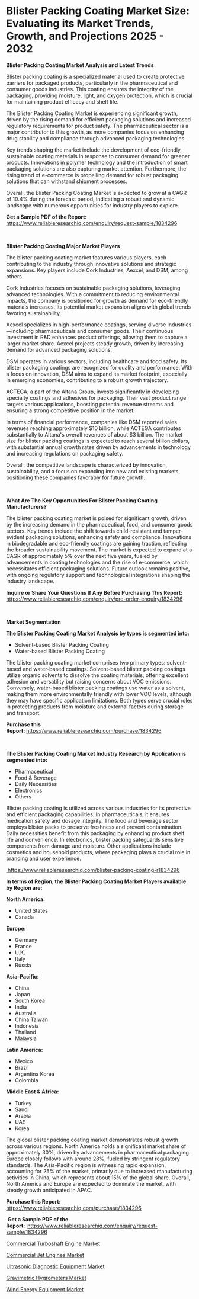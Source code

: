 <p><h1>Blister Packing Coating Market Size: Evaluating its Market Trends, Growth, and Projections 2025 - 2032</h1></p><p><strong>Blister Packing Coating Market Analysis and Latest Trends</strong></p>
<p><p>Blister packing coating is a specialized material used to create protective barriers for packaged products, particularly in the pharmaceutical and consumer goods industries. This coating ensures the integrity of the packaging, providing moisture, light, and oxygen protection, which is crucial for maintaining product efficacy and shelf life. </p><p>The Blister Packing Coating Market is experiencing significant growth, driven by the rising demand for efficient packaging solutions and increased regulatory requirements for product safety. The pharmaceutical sector is a major contributor to this growth, as more companies focus on enhancing drug stability and compliance through advanced packaging technologies. </p><p>Key trends shaping the market include the development of eco-friendly, sustainable coating materials in response to consumer demand for greener products. Innovations in polymer technology and the introduction of smart packaging solutions are also capturing market attention. Furthermore, the rising trend of e-commerce is propelling demand for robust packaging solutions that can withstand shipment processes. </p><p>Overall, the Blister Packing Coating Market is expected to grow at a CAGR of 10.4% during the forecast period, indicating a robust and dynamic landscape with numerous opportunities for industry players to explore.</p></p>
<p><strong>Get a Sample PDF of the Report:&nbsp;</strong> <a href="https://www.reliableresearchiq.com/enquiry/request-sample/1834296?utm_campaign=2173&utm_medium=2&utm_source=Github&utm_content=ia&utm_term=03022025&utm_id=blister-packing-coating">https://www.reliableresearchiq.com/enquiry/request-sample/1834296</a></p>
<p>&nbsp;</p>
<p><strong>Blister Packing Coating Major Market Players</strong></p>
<p><p>The blister packing coating market features various players, each contributing to the industry through innovative solutions and strategic expansions. Key players include Cork Industries, Aexcel, and DSM, among others.</p><p>Cork Industries focuses on sustainable packaging solutions, leveraging advanced technologies. With a commitment to reducing environmental impacts, the company is positioned for growth as demand for eco-friendly materials increases. Its potential market expansion aligns with global trends favoring sustainability.</p><p>Aexcel specializes in high-performance coatings, serving diverse industries—including pharmaceuticals and consumer goods. Their continuous investment in R&D enhances product offerings, allowing them to capture a larger market share. Aexcel projects steady growth, driven by increasing demand for advanced packaging solutions.</p><p>DSM operates in various sectors, including healthcare and food safety. Its blister packaging coatings are recognized for quality and performance. With a focus on innovation, DSM aims to expand its market footprint, especially in emerging economies, contributing to a robust growth trajectory.</p><p>ACTEGA, a part of the Altana Group, invests significantly in developing specialty coatings and adhesives for packaging. Their vast product range targets various applications, boosting potential revenue streams and ensuring a strong competitive position in the market.</p><p>In terms of financial performance, companies like DSM reported sales revenues reaching approximately $10 billion, while ACTEGA contributes substantially to Altana's overall revenues of about $3 billion. The market size for blister packing coatings is expected to reach several billion dollars, with substantial annual growth rates driven by advancements in technology and increasing regulations on packaging safety.</p><p>Overall, the competitive landscape is characterized by innovation, sustainability, and a focus on expanding into new and existing markets, positioning these companies favorably for future growth.</p></p>
<p>&nbsp;</p>
<p><strong>What Are The Key Opportunities For Blister Packing Coating Manufacturers?</strong></p>
<p><p>The blister packing coating market is poised for significant growth, driven by the increasing demand in the pharmaceutical, food, and consumer goods sectors. Key trends include the shift towards child-resistant and tamper-evident packaging solutions, enhancing safety and compliance. Innovations in biodegradable and eco-friendly coatings are gaining traction, reflecting the broader sustainability movement. The market is expected to expand at a CAGR of approximately 5% over the next five years, fueled by advancements in coating technologies and the rise of e-commerce, which necessitates efficient packaging solutions. Future outlook remains positive, with ongoing regulatory support and technological integrations shaping the industry landscape.</p></p>
<p><strong>Inquire or Share Your Questions If Any Before Purchasing This Report:</strong> <a href="https://www.reliableresearchiq.com/enquiry/pre-order-enquiry/1834296?utm_campaign=2173&utm_medium=2&utm_source=Github&utm_content=ia&utm_term=03022025&utm_id=blister-packing-coating">https://www.reliableresearchiq.com/enquiry/pre-order-enquiry/1834296</a></p>
<p>&nbsp;</p>
<p><strong>Market Segmentation</strong></p>
<p><strong>The Blister Packing Coating Market Analysis by types is segmented into:</strong></p>
<p><ul><li>Solvent-based Blister Packing Coating</li><li>Water-based Blister Packing Coating</li></ul></p>
<p><p>The blister packing coating market comprises two primary types: solvent-based and water-based coatings. Solvent-based blister packing coatings utilize organic solvents to dissolve the coating materials, offering excellent adhesion and versatility but raising concerns about VOC emissions. Conversely, water-based blister packing coatings use water as a solvent, making them more environmentally friendly with lower VOC levels, although they may have specific application limitations. Both types serve crucial roles in protecting products from moisture and external factors during storage and transport.</p></p>
<p><strong>Purchase this Report:&nbsp;</strong><a href="https://www.reliableresearchiq.com/purchase/1834296?utm_campaign=2173&utm_medium=2&utm_source=Github&utm_content=ia&utm_term=03022025&utm_id=blister-packing-coating">https://www.reliableresearchiq.com/purchase/1834296</a></p>
<p>&nbsp;</p>
<p><strong>The Blister Packing Coating Market Industry Research by Application is segmented into:</strong></p>
<p><ul><li>Pharmaceutical</li><li>Food & Beverage</li><li>Daily Necessities</li><li>Electronics</li><li>Others</li></ul></p>
<p><p>Blister packing coating is utilized across various industries for its protective and efficient packaging capabilities. In pharmaceuticals, it ensures medication safety and dosage integrity. The food and beverage sector employs blister packs to preserve freshness and prevent contamination. Daily necessities benefit from this packaging by enhancing product shelf life and convenience. In electronics, blister packing safeguards sensitive components from damage and moisture. Other applications include cosmetics and household products, where packaging plays a crucial role in branding and user experience.</p></p>
<p><a href="https://www.reliableresearchiq.com/blister-packing-coating-r1834296?utm_campaign=2173&utm_medium=2&utm_source=Github&utm_content=ia&utm_term=03022025&utm_id=blister-packing-coating">&nbsp;https://www.reliableresearchiq.com/blister-packing-coating-r1834296</a></p>
<p><strong>In terms of Region, the Blister Packing Coating Market Players available by Region are:</strong></p>
<p>
    <p> <strong> North America: </strong>
        <ul>
            <li>United States</li>
            <li>Canada</li>
        </ul>
        </p> 
    <p> <strong> Europe: </strong>
        <ul>
            <li>Germany</li>
            <li>France</li>
            <li>U.K.</li>
            <li>Italy</li>
            <li>Russia</li>
        </ul>
        </p> 
    <p> <strong> Asia-Pacific: </strong>
        <ul>
            <li>China</li>
            <li>Japan</li>
            <li>South Korea</li>
            <li>India</li>
            <li>Australia</li>
            <li>China Taiwan</li>
            <li>Indonesia</li>
            <li>Thailand</li>
            <li>Malaysia</li>
        </ul>
        </p> 
    <p> <strong> Latin America: </strong>
        <ul>
            <li>Mexico</li>
            <li>Brazil</li>
            <li>Argentina Korea</li>
            <li>Colombia</li>
        </ul>
        </p> 
    <p> <strong> Middle East & Africa: </strong>
        <ul>
            <li>Turkey</li>
            <li>Saudi</li>
            <li>Arabia</li>
            <li>UAE</li>
            <li>Korea</li>
        </ul>
    </p>
    </p>
<p><p>The global blister packing coating market demonstrates robust growth across various regions. North America holds a significant market share of approximately 30%, driven by advancements in pharmaceutical packaging. Europe closely follows with around 28%, fueled by stringent regulatory standards. The Asia-Pacific region is witnessing rapid expansion, accounting for 25% of the market, primarily due to increased manufacturing activities in China, which represents about 15% of the global share. Overall, North America and Europe are expected to dominate the market, with steady growth anticipated in APAC.</p></p>
<p><strong>Purchase this Report: </strong><a href="https://www.reliableresearchiq.com/purchase/1834296?utm_campaign=2173&utm_medium=2&utm_source=Github&utm_content=ia&utm_term=03022025&utm_id=blister-packing-coating">https://www.reliableresearchiq.com/purchase/1834296</a></p>
<p>&nbsp;<strong>Get a Sample PDF of the Report:&nbsp;&nbsp;</strong><a href="https://www.reliableresearchiq.com/enquiry/request-sample/1834296?utm_campaign=2173&utm_medium=2&utm_source=Github&utm_content=ia&utm_term=03022025&utm_id=blister-packing-coating">https://www.reliableresearchiq.com/enquiry/request-sample/1834296</a></p>
<p><strong></strong></p>
<p><p><a href="https://www.linkedin.com/pulse/expanding-global-commercial-turboshaft-engine-market-future-2iyuf?utm_campaign=2173&utm_medium=2&utm_source=Github&utm_content=ia&utm_term=03022025&utm_id=blister-packing-coating">Commercial Turboshaft Engine Market</a></p><p><a href="https://www.linkedin.com/pulse/forecast-of78-cagr-study-commercial-jet-engines-market-o1vec?utm_campaign=2173&utm_medium=2&utm_source=Github&utm_content=ia&utm_term=03022025&utm_id=blister-packing-coating">Commercial Jet Engines Market</a></p><p><a href="https://www.linkedin.com/pulse/industry-insights-global-ultrasonic-diagnostic-equipment-kylsf?utm_campaign=2173&utm_medium=2&utm_source=Github&utm_content=ia&utm_term=03022025&utm_id=blister-packing-coating">Ultrasonic Diagnostic Equipment Market</a></p><p><a href="https://www.linkedin.com/pulse/analyzing-gravimetric-hygrometers-market-trends-size-share-projected-bgyuf?utm_campaign=2173&utm_medium=2&utm_source=Github&utm_content=ia&utm_term=03022025&utm_id=blister-packing-coating">Gravimetric Hygrometers Market</a></p><p><a href="https://www.linkedin.com/pulse/wind-energy-equipment-market-trends-analysis-2025-2032-size-jpp9c?utm_campaign=2173&utm_medium=2&utm_source=Github&utm_content=ia&utm_term=03022025&utm_id=blister-packing-coating">Wind Energy Equipment Market</a></p></p>